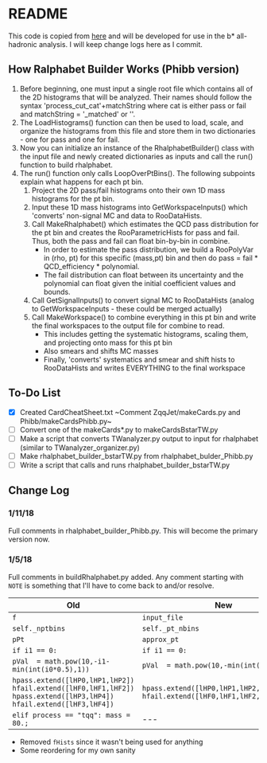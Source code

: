 # README
This code is copied from [here](https://github.com/DAZSLE/ZPrimePlusJet/tree/zqqjet2016/fitting/ZqqJet) and will be developed for use in the b* all-hadronic analysis. I will keep change logs here as I commit.

## How Ralphabet Builder Works (Phibb version)
1. Before beginning, one must input a single root file which contains all of the 2D histograms that will be analyzed. Their names should follow the syntax 'process_cut_cat'+matchString where cat is either pass or fail and matchString = '_matched' or ''.
2. The LoadHistograms() function can then be used to load, scale, and organize the histograms from this file and store them in two dictionaries - one for pass and one for fail.
3. Now you can initialize an instance of the RhalphabetBuilder() class with the input file and newly created dictionaries as inputs and call the run() function to build rhalphabet.
4. The run() function only calls LoopOverPtBins(). The following subpoints explain what happens for each pt bin.
    1. Project the 2D pass/fail histograms onto their own 1D mass histograms for the pt bin.
    2. Input these 1D mass histograms into GetWorkspaceInputs() which 'converts' non-signal MC and data to RooDataHists.
    3. Call MakeRhalphabet() which estimates the QCD pass distribution for the pt bin and creates the RooParametricHists for pass and fail. Thus, both the pass and fail can float bin-by-bin in combine.
        * In order to estimate the pass distribution, we build a RooPolyVar in (rho, pt) for this specific (mass,pt) bin and then do pass = fail * QCD_efficiency * polynomial.
        * The fail distribution can float between its uncertainty and the polynomial can float given the initial coefficient values and bounds.
    4. Call GetSignalInputs() to convert signal MC to RooDataHists (analog to GetWorkspaceInputs - these could be merged actually)
    5. Call MakeWorkspace() to combine everything in this pt bin and write the final workspaces to the output file for combine to read.
        * This includes getting the systematic histograms, scaling them, and projecting onto mass for this pt bin
        * Also smears and shifts MC masses
        * Finally, 'converts' systematics and smear and shift hists to RooDataHists and writes EVERYTHING to the final workspace
      
## To-Do List
- [X] Created CardCheatSheet.txt ~Comment ZqqJet/makeCards.py and Phibb/makeCardsPhibb.py~
- [ ] Convert one of the makeCards*.py to makeCardsBstarTW.py
- [ ] Make a script that converts TWanalyzer.py output to input for rhalphabet (similar to TWanalyzer_organizer.py)
- [ ] Make rhalphabet_builder_bstarTW.py from rhalphabet_bulder_Phibb.py
- [ ] Write a script that calls and runs rhalphabet_builder_bstarTW.py

## Change Log

### 1/11/18
Full comments in rhalphabet_builder_Phibb.py. This will become the primary version now.

### 1/5/18
Full comments in buildRhalphabet.py added. Any comment starting with `NOTE` is something that I'll have to come back to and/or resolve.

| Old | New |
|-----|-----|
| `f` | `input_file` |
|`self._nptbins` | `self._pt_nbins` |
|`pPt` | `approx_pt` |
| `if i1 == 0:`									| `if i1 == 0:` |
|	`pVal  = math.pow(10,-i1-min(int(i0*0.5),1))` |	`pVal  = math.pow(10,-min(int(i0*0.5),1))` |
| `hpass.extend([lHP0,lHP1,lHP2])` <br> `hfail.extend([lHF0,lHF1,lHF2])` <br> `hpass.extend([lHP3,lHP4])` <br> `hfail.extend([lHF3,lHF4])` | `hpass.extend([lHP0,lHP1,lHP2,lHP3,lHP4])` <br> `hfail.extend([lHF0,lHF1,lHF2,lHF3,lHF4])` |
| `elif process == "tqq": mass = 80.;` | --- |

* Removed `fHists` since it wasn't being used for anything
* Some reordering for my own sanity
